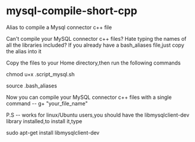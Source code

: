 # mysql-compile-short-cpp
Alias to compile a Mysql connector c++ file

Can't compile your MySQL connector c++ files? Hate typing the names of all the libraries included?
If you already have a bash_aliases file,just copy the alias into it


Copy the files to your Home directory,then run the following commands


chmod u+x .script_mysql.sh

source .bash_aliases

Now you can compile your MySQL connector c++ files with a single command --
g+ "your_file_name"



P.S -- works for linux/Ubuntu users,you should have the libmysqlclient-dev library installed,to install it,type

sudo apt-get install libmysqlclient-dev

